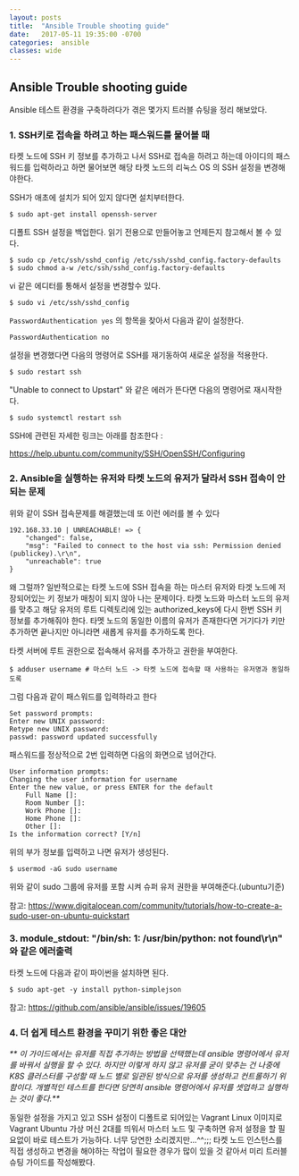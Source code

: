 ```yaml
---
layout: posts
title:  "Ansible Trouble shooting guide"
date:   2017-05-11 19:35:00 -0700
categories:  ansible
classes: wide
---
```

## Ansible Trouble shooting guide

Ansible 테스트 환경을 구축하려다가 겪은 몇가지 트러블 슈팅을 정리 해보았다.

### 1. SSH키로 접속을 하려고 하는 패스워드를 물어볼 때

타켓 노드에 SSH 키 정보를 추가하고 나서 SSH로 접속을 하려고 하는데 아이디의 패스워드를 입력하라고 하면  물어보면 해당 타켓 노드의 리눅스 OS 의 SSH 설정을 변경해야한다.

SSH가 애초에 설치가 되어 있지 않다면 설치부터한다.
```
$ sudo apt-get install openssh-server
```

디폴트  SSH 설정을 백업한다. 읽기 전용으로 만들어놓고 언제든지 참고해서 볼 수 있다.
```
$ sudo cp /etc/ssh/sshd_config /etc/ssh/sshd_config.factory-defaults
$ sudo chmod a-w /etc/ssh/sshd_config.factory-defaults
```

vi 같은 에디터를 통해서 설정을 변경할수 있다.
```
$ sudo vi /etc/ssh/sshd_config
```

`PasswordAuthentication yes` 의 항목을 찾아서 다음과 같이 설정한다.
```
PasswordAuthentication no
```

설정을 변경했다면 다음의 명령어로 SSH를 재기동하여 새로운 설정을 적용한다.
```
$ sudo restart ssh
```

"Unable to connect to Upstart" 와 같은 에러가 뜬다면 다음의 명령어로 재시작한다.
```
$ sudo systemctl restart ssh
```

SSH에 관련된 자세한 링크는 아래를 참조한다 :

https://help.ubuntu.com/community/SSH/OpenSSH/Configuring

### 2. Ansible을 실행하는 유저와 타켓 노드의 유저가 달라서 SSH 접속이 안되는 문제

위와 같이 SSH 접속문제를 해결했는데 또 이런 에러를 볼 수 있다
```
192.168.33.10 | UNREACHABLE! => {
    "changed": false,
    "msg": "Failed to connect to the host via ssh: Permission denied (publickey).\r\n",
    "unreachable": true
}
```
왜 그럴까? 일반적으로는 타켓 노드에 SSH 접속을 하는 마스터 유저와 타겟 노드에 저장되어있는 키 정보가 매칭이 되지 않아 나는 문제이다. 타켓 노드와 마스터 노드의 유저를 맞추고 해당 유저의 루트 디렉토리에 있는  authorized_keys에 다시 한번 SSH 키 정보를 추가해줘야 한다. 타멧 노드의 동일한 이름의 유저가 존재한다면 거기다가 키만 추가하면 끝나지만 아니라면 새롭게 유저를 추가하도록 한다.


타켓 서버에 루트 권한으로 접속해서  유저를 추가하고 권한을 부여한다.
```
$ adduser username # 마스터 노드 -> 타켓 노드에 접속할 때 사용하는 유저명과 동일하도록
```
그럼 다음과 같이 패스워드를 입력하라고 한다
```
Set password prompts:
Enter new UNIX password:
Retype new UNIX password:
passwd: password updated successfully
```

패스워드를 정상적으로 2번 입력하면 다음의 화면으로 넘어간다.
```
User information prompts:
Changing the user information for username
Enter the new value, or press ENTER for the default
    Full Name []:
    Room Number []:
    Work Phone []:
    Home Phone []:
    Other []:
Is the information correct? [Y/n]
```
위의 부가 정보를 입력하고 나면 유저가 생성된다.

```
$ usermod -aG sudo username
```
위와 같이  sudo 그룹에 유저를 포함 시켜 슈퍼 유저 권한을 부여해준다.(ubuntu기준)

참고: https://www.digitalocean.com/community/tutorials/how-to-create-a-sudo-user-on-ubuntu-quickstart

### 3. module_stdout: "/bin/sh: 1: /usr/bin/python: not found\\r\\n" 와 같은 에러출력

타켓 노드에  다음과 같이 파이썬을 설치하면 된다.
```
$ sudo apt-get -y install python-simplejson
```
참고: https://github.com/ansible/ansible/issues/19605


### 4. 더 쉽게 테스트 환경을 꾸미기 위한 좋은 대안


_** 이 가이드에서는 유저를 직접 추가하는 방법을 선택했는데 ansible 명령어에서 유저를 바꿔서 실행을 할 수 있다. 하지만 이렇게 하지 않고 유저를 굳이 맞추는 건 나중에 K8S 클러스터를 구성할 때 노드 별로 일관된 방식으로 유저를 생성하고 컨트롤하기 위함이다. 개별적인 테스트를 한다면 당연히 ansible 명령어에서 유저를 셋업하고 실행하는 것이 좋다.**_

동일한 설정을 가지고 있고 SSH 설정이 디폴트로 되어있는 Vagrant Linux 이미지로 Vagrant Ubuntu 가상 머신 2대를 띄워서 마스터 노드 및  구축하면 유저 설정을 할 필요없이 바로 테스트가 가능하다. 너무 당연한 소리겠지만...^^;;; 타켓 노드 인스턴스를 직접 생성하고 변경을 해야하는 작업이 필요한 경우가 많이 있을 것 같아서 미리 트러블 슈팅 가이드를 작성해봤다.
